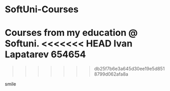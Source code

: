 # SoftUni-Courses
Courses from my education @ Softuni.
<<<<<<< HEAD
Ivan Lapatarev
654654
=======
>>>>>>> db25f7b6e3a645d30ee19e5d8518799d062afa8a


smile
